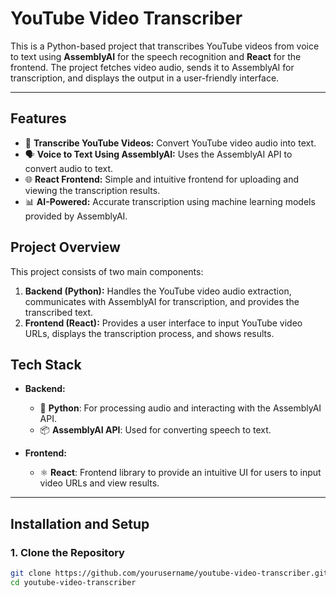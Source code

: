 # YouTube Video Transcriber

This is a Python-based project that transcribes YouTube videos from voice to text using **AssemblyAI** for the speech recognition and **React** for the frontend. The project fetches video audio, sends it to AssemblyAI for transcription, and displays the output in a user-friendly interface.

---

## Features
- 🎥 **Transcribe YouTube Videos:** Convert YouTube video audio into text.
- 🗣️ **Voice to Text Using AssemblyAI:** Uses the AssemblyAI API to convert audio to text.
- 🌐 **React Frontend:** Simple and intuitive frontend for uploading and viewing the transcription results.
- 📊 **AI-Powered:** Accurate transcription using machine learning models provided by AssemblyAI.

## Project Overview

This project consists of two main components:
1. **Backend (Python):** Handles the YouTube video audio extraction, communicates with AssemblyAI for transcription, and provides the transcribed text.
2. **Frontend (React):** Provides a user interface to input YouTube video URLs, displays the transcription process, and shows results.

## Tech Stack
- **Backend:**
  - 🐍 **Python**: For processing audio and interacting with the AssemblyAI API.
  - 📦 **AssemblyAI API**: Used for converting speech to text.
  
- **Frontend:**
  - ⚛️ **React**: Frontend library to provide an intuitive UI for users to input video URLs and view results.
  
---

## Installation and Setup

### 1. Clone the Repository

```bash
git clone https://github.com/yourusername/youtube-video-transcriber.git
cd youtube-video-transcriber

